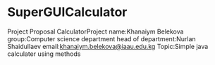 # SuperGUICalculator

Project Proposal
CalculatorProject
name:Khanaiym Belekova
group:Computer science department
head of department:Nurlan Shaidullaev
email:khanaiym.belekova@iaau.edu.kg
Topic:Simple java calculater using methods


